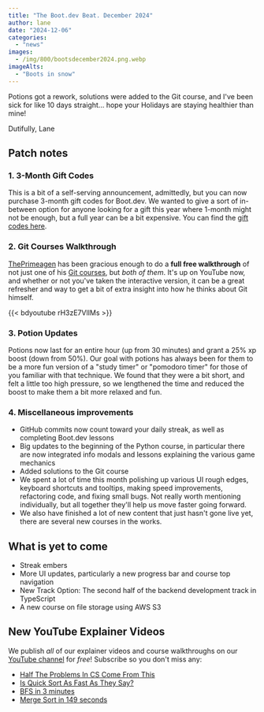```yaml
---
title: "The Boot.dev Beat. December 2024"
author: lane
date: "2024-12-06"
categories:
  - "news"
images:
  - /img/800/bootsdecember2024.png.webp
imageAlts:
  - "Boots in snow"
---
```


Potions got a rework, solutions were added to the Git course, and I've been sick for like 10 days straight... hope your Holidays are staying healthier than mine!

Dutifully, Lane

## Patch notes

### 1. 3-Month Gift Codes

This is a bit of a self-serving announcement, admittedly, but you can now purchase 3-month gift codes for Boot.dev. We wanted to give a sort of in-between option for anyone looking for a gift this year where 1-month might not be enough, but a full year can be a bit expensive. You can find the [gift codes here](https://www.boot.dev/gifts).

### 2. Git Courses Walkthrough

[ThePrimeagen](https://www.boot.dev/teachers/the-primeagen) has been gracious enough to do a **full free walkthrough** of not just one of his [Git courses](https://www.boot.dev/courses/learn-git), but _both of them_. It's up on YouTube now, and whether or not you've taken the interactive version, it can be a great refresher and way to get a bit of extra insight into how he thinks about Git himself.

{{< bdyoutube rH3zE7VlIMs >}}

### 3. Potion Updates

Potions now last for an entire hour (up from 30 minutes) and grant a 25% xp boost (down from 50%). Our goal with potions has always been for them to be a more fun version of a "study timer" or "pomodoro timer" for those of you familiar with that technique. We found that they were a bit short, and felt a little too high pressure, so we lengthened the time and reduced the boost to make them a bit more relaxed and fun.

### 4. Miscellaneous improvements

- GitHub commits now count toward your daily streak, as well as completing Boot.dev lessons
- Big updates to the beginning of the Python course, in particular there are now integrated info modals and lessons explaining the various game mechanics
- Added solutions to the Git course
- We spent a lot of time this month polishing up various UI rough edges, keyboard shortcuts and tooltips, making speed improvements, refactoring code, and fixing small bugs. Not really worth mentioning individually, but all together they'll help us move faster going forward.
- We also have finished a lot of new content that just hasn't gone live yet, there are several new courses in the works.

## What is yet to come

- Streak embers
- More UI updates, particularly a new progress bar and course top navigation
- New Track Option: The second half of the backend development track in TypeScript
- A new course on file storage using AWS S3

## New YouTube Explainer Videos

We publish _all_ of our explainer videos and course walkthroughs on our [YouTube channel](https://www.youtube.com/@bootdotdev?sub_confirmation=1) for _free_! Subscribe so you don't miss any:

- [Half The Problems In CS Come From This](https://www.youtube.com/watch?v=ygJJ5Gg7txA)
- [Is Quick Sort As Fast As They Say?](https://www.youtube.com/watch?v=IpazwWu__Io)
- [BFS in 3 minutes](https://www.youtube.com/watch?v=BJc39EExAuU)
- [Merge Sort in 149 seconds](https://www.youtube.com/watch?v=rQ2h0ljTdNU)
